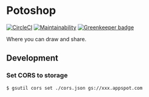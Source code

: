 # Potoshop

[![CircleCI](https://circleci.com/gh/ginpei/potoshop.svg?style=svg)](https://circleci.com/gh/ginpei/potoshop)
[![Maintainability](https://api.codeclimate.com/v1/badges/fd943b21cf64aa7df377/maintainability)](https://codeclimate.com/github/ginpei/potoshop/maintainability) [![Greenkeeper badge](https://badges.greenkeeper.io/ginpei/potoshop.svg)](https://greenkeeper.io/)

Where you can draw and share.

## Development

### Set CORS to storage

```console
$ gsutil cors set ./cors.json gs://xxx.appspot.com
```
